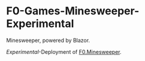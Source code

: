 # F0-Games-Minesweeper-Experimental
Minesweeper, powered by Blazor.

_Experimental_-Deployment of [F0.Minesweeper](https://github.com/Flash0ver/F0.Minesweeper).
